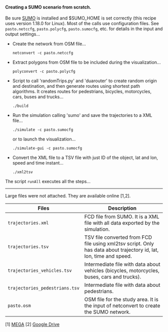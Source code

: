 #### Creating a SUMO scenario from scratch.
Be sure [SUMO](https://eclipse.dev/sumo/) is installed and $SUMO_HOME is set correctly (this recipe uses version 1.18.0 for Linux). Most of the calls use configuration files.  See `pasto.netccfg`, `pasto.polycfg`, `pasto.sumocfg`, etc. for details in the input and output settings...

-   Create the network from OSM file...

    `netconvert -c pasto.netccfg`

-   Extract polygons from OSM file to be included during the
    visualization...

    `polyconvert -c pasto.polycfg`

-   Script to call 'randomTrips.py' and 'duarouter' to create random
    origin and destination, and then generate routes using shortest path
    algorithms. It creates routes for pedestrians, bicycles,
    motorcycles, cars, buses and trucks...

    `./build`

-   Run the simulation calling 'sumo' and save the trajectories to a XML
    file...

    `./simulate -c pasto.sumocfg`

    or to launch the visualization...

    `./simulate-gui -c pasto.sumocfg`

-   Convert the XML file to a TSV file with just ID of the object, lat
    and lon, speed and time instant...

    `./xml2tsv`

The script `runAll` executes all the steps...

------------------------------------------------------------------------

Large files were not attached. They are available online [1,2].

| Files                          | Description                                                                                                         |
|--------------------------------|---------------------------------------------------------------------------------------------------------------------|
| `trajectories.xml`             | FCD file from SUMO. It is a XML file with all data exported by the simulation.                                      |
| `trajectories.tsv`             | TSV file converted from FCD file using xml2tsv script. Only has data about trajectory id, lat, lon, time and speed. |
| `trajectories_vehicles.tsv`    | Intermediate file with data about vehicles (bicycles, motorcycles, buses, cars and trucks).                         |
| `trajectories_pedestrians.tsv` | Intermediate file with data about pedestrians.                                                                      |
| `pasto.osm`                    | OSM file for the study area. It is the input of netconvert to create the SUMO network.                              |

[1] [MEGA](https://mega.nz/folder/ilFSTTiA#asNaby1gUGyaWWtZl6IQMQ) [2]
[Google
Drive](https://drive.google.com/drive/folders/1zk6hm4-jrXSLQFIUzpTBMDt8qrfsvn18?usp=sharing)
